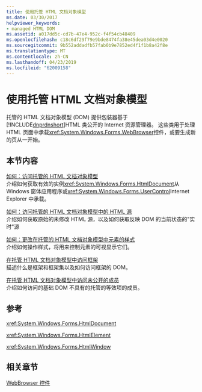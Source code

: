 ```yaml
---
title: 使用托管 HTML 文档对象模型
ms.date: 03/30/2017
helpviewer_keywords:
- managed HTML DOM
ms.assetid: a017dd5c-cd7b-47e4-952c-f4f54cb48409
ms.openlocfilehash: c18c6df29f79e9bde8474fa38e45dea03d4e0020
ms.sourcegitcommit: 9b552addadfb57fab0b9e7852ed4f1f1b8a42f8e
ms.translationtype: MT
ms.contentlocale: zh-CN
ms.lasthandoff: 04/23/2019
ms.locfileid: "62009158"
---
```

# <a name="using-the-managed-html-document-object-model"></a>使用托管 HTML 文档对象模型
托管的 HTML 文档对象模型 (DOM) 提供包装器基于[!INCLUDE[dnprdnshort](../../../../includes/dnprdnshort-md.md)]HTML 类公开的 Internet 资源管理器。 这些类用于处理 HTML 页面中承载<xref:System.Windows.Forms.WebBrowser>控件，或要生成新的页从一开始。  
  
## <a name="in-this-section"></a>本节内容  
 [如何：访问托管的 HTML 文档对象模型](how-to-access-the-managed-html-document-object-model.md)  
 介绍如何获取有效的实例<xref:System.Windows.Forms.HtmlDocument>从 Windows 窗体应用程序或<xref:System.Windows.Forms.UserControl>Internet Explorer 中承载。  
  
 [如何：访问托管的 HTML 文档对象模型中的 HTML 源](how-to-access-the-html-source-in-the-managed-html-document-object-model.md)  
 介绍如何获取原始的未修改 HTML 源，以及如何获取反映 DOM 的当前状态的"实时"源  
  
 [如何：更改在托管的 HTML 文档对象模型中元素的样式](how-to-change-styles-on-an-element-in-the-managed-html-document-object-model.md)  
 介绍如何操作样式，将用来控制元素的可视显示它们。  
  
 [在托管 HTML 文档对象模型中访问框架](accessing-frames-in-the-managed-html-document-object-model.md)  
 描述什么是框架和框架集以及如何访问框架的 DOM。  
  
 [在托管 HTML 文档对象模型中访问未公开的成员](accessing-unexposed-members-on-the-managed-html-document-object-model.md)  
 介绍如何访问的基础 DOM 不具有的托管的等效项的成员。  
  
## <a name="reference"></a>参考  
 <xref:System.Windows.Forms.HtmlDocument>  
  
 <xref:System.Windows.Forms.HtmlElement>  
  
 <xref:System.Windows.Forms.HtmlWindow>  
  
## <a name="related-sections"></a>相关章节  
 [WebBrowser 控件](webbrowser-control-windows-forms.md)  
